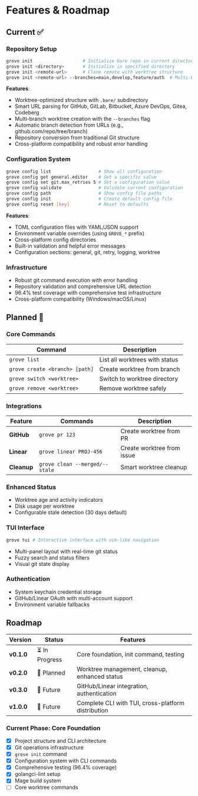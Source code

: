 # Features & Roadmap

## Current ✅

### Repository Setup

```bash
grove init                   # Initialize bare repo in current directory
grove init <directory>       # Initialize in specified directory
grove init <remote-url>      # Clone remote with worktree structure
grove init <remote-url> --branches=main,develop,feature/auth  # Multi-branch setup
```

**Features**:

- Worktree-optimized structure with `.bare/` subdirectory
- Smart URL parsing for GitHub, GitLab, Bitbucket, Azure DevOps, Gitea, Codeberg
- Multi-branch worktree creation with the `--branches` flag
- Automatic branch detection from URLs (e.g., github.com/repo/tree/branch)
- Repository conversion from traditional Git structure
- Cross-platform compatibility and robust error handling

### Configuration System

```bash
grove config list                  # Show all configuration
grove config get general.editor    # Get a specific value
grove config set git.max_retries 5 # Set a configuration value
grove config validate              # Validate current configuration
grove config path                  # Show config file paths
grove config init                  # Create default config file
grove config reset [key]           # Reset to defaults
```

**Features**:

- TOML configuration files with YAML/JSON support
- Environment variable overrides (using `GROVE_*` prefix)
- Cross-platform config directories
- Built-in validation and helpful error messages
- Configuration sections: general, git, retry, logging, worktree

### Infrastructure

- Robust git command execution with error handling
- Repository validation and comprehensive URL detection
- 96.4% test coverage with comprehensive test infrastructure
- Cross-platform compatibility (Windows/macOS/Linux)

## Planned 📅

### Core Commands

| Command                        | Description                    |
| ------------------------------ | ------------------------------ |
| `grove list`                   | List all worktrees with status |
| `grove create <branch> [path]` | Create worktree from branch    |
| `grove switch <worktree>`      | Switch to worktree directory   |
| `grove remove <worktree>`      | Remove worktree safely         |

### Integrations

| Feature     | Commands                       | Description                |
| ----------- | ------------------------------ | -------------------------- |
| **GitHub**  | `grove pr 123`                 | Create worktree from PR    |
| **Linear**  | `grove linear PROJ-456`        | Create worktree from issue |
| **Cleanup** | `grove clean --merged/--stale` | Smart worktree cleanup     |

### Enhanced Status

- Worktree age and activity indicators
- Disk usage per worktree
- Configurable stale detection (30 days default)

### TUI Interface

```bash
grove tui # Interactive interface with vim-like navigation
```

- Multi-panel layout with real-time git status
- Fuzzy search and status filters
- Visual git state display

### Authentication

- System keychain credential storage
- GitHub/Linear OAuth with multi-account support
- Environment variable fallbacks

## Roadmap

| Version    | Status         | Features                                           |
| ---------- | -------------- | -------------------------------------------------- |
| **v0.1.0** | ⏳ In Progress | Core foundation, init command, testing             |
| **v0.2.0** | 📅 Planned     | Worktree management, cleanup, enhanced status      |
| **v0.3.0** | 🔮 Future      | GitHub/Linear integration, authentication          |
| **v1.0.0** | 🔮 Future      | Complete CLI with TUI, cross-platform distribution |

### Current Phase: Core Foundation

- [x] Project structure and CLI architecture
- [x] Git operations infrastructure
- [x] `grove init` command
- [x] Configuration system with CLI commands
- [x] Comprehensive testing (96.4% coverage)
- [x] golangci-lint setup
- [x] Mage build system
- [ ] Core worktree commands
